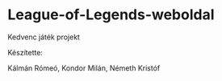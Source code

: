 # League-of-Legends-weboldal
Kedvenc játék projekt

Készítette: 

Kálmán Rómeó, 
Kondor Milán, 
Németh Kristóf
